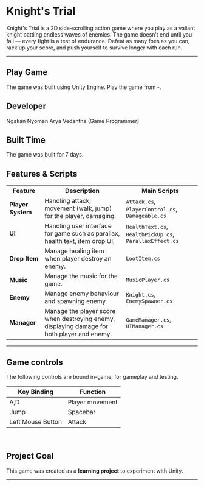 # Knight's Trial

Knight's Trial is a 2D side-scrolling action game where you play as a valiant knight battling endless waves of enemies. The game doesn’t end until you fall — every fight is a test of endurance. Defeat as many foes as you can, rack up your score, and push yourself to survive longer with each run.

---

## Play Game
The game was built using Unity Engine. Play the game from -. 
<br>

## Developer
Ngakan Nyoman Arya Vedantha (Game Programmer)
<br>

## Built Time
The game was built for 7 days.
<br>

## Features & Scripts 

<table>
  <tr>
    <th>Feature</th>
    <th>Description</th>
    <th>Main Scripts</th>
  </tr>
  <tr>
    <td><b>Player System</b></td>
    <td>Handling attack, movement (walk, jump) for the player, damaging.</td>
    <td><code>Attack.cs</code>, <code>PlayerControl.cs</code>, <code>Damageable.cs</code></td>
  </tr>
  <tr>
    <td><b>UI</b></td>
    <td>Handling user interface for game such as parallax, health text, item drop UI, </td>
    <td><code>HealthText.cs</code>, <code>HealthPickUp.cs</code>, <code>ParallaxEffect.cs</code></td>
  </tr>
  <tr>
    <td><b>Drop Item</b></td>
    <td>Manage healing item when player destroy an enemy.</td>
    <td><code>LootItem.cs</code></td>
  </tr>
  <tr>
    <td><b>Music</b></td>
    <td>Manage the music for the game.</td>
    <td><code>MusicPlayer.cs</code></td>
  </tr>
  <tr>
    <td><b>Enemy</b></td>
    <td>Manage enemy behaviour and spawning enemy.</td>
    <td><code>Knight.cs</code>, <code>EnemySpawner.cs</code></td>
  </tr>
  <tr>
    <td><b>Manager</b></td>
    <td>Manage the player score when destroying enemy, displaying damage for both player and enemy.</td>
    <td><code>GameManager.cs</code>, <code>UIManager.cs</code></td>
  </tr>
</table>

---

## Game controls

The following controls are bound in-game, for gameplay and testing.

| Key Binding       | Function          |
| ----------------- | ----------------- |
| A,D           | Player movement |
| Jump           | Spacebar |
| Left Mouse Button        | Attack |

<br>

## Project Goal

This game was created as a **learning project** to experiment with Unity.

---
